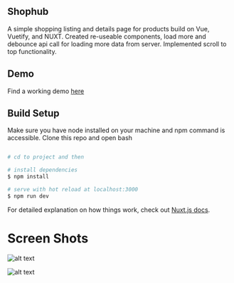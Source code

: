 ## Shophub
 A simple shopping listing and details page for products build on Vue, Vuetify, and NUXT. Created re-useable components, load more and debounce api call for loading more data from server. Implemented scroll to top functionality.

## Demo

Find a working demo [here](https://mach-vue-products.firebaseapp.com/)

## Build Setup
Make sure you have node installed on your machine and npm command is accessible. Clone this repo and open bash 

```bash

# cd to project and then 

# install dependencies
$ npm install

# serve with hot reload at localhost:3000
$ npm run dev

```

For detailed explanation on how things work, check out [Nuxt.js docs](https://nuxtjs.org).

# Screen Shots

![alt text](https://user-images.githubusercontent.com/17563392/106355749-68e07100-6313-11eb-8a11-0acb01fb61db.png?raw=true)

![alt text](https://user-images.githubusercontent.com/17563392/106355787-a7762b80-6313-11eb-9e00-b3e00ac191af.png?raw=true)





